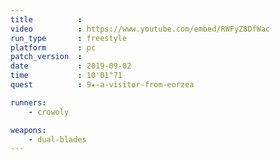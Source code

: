 ```yaml
---
title          :
video          : https://www.youtube.com/embed/RWFyZ8DfWac
run_type       : freestyle
platform       : pc
patch_version  : 
date           : 2019-09-02
time           : 10'01"71
quest          : 9★-a-visitor-from-eorzea

runners:
    - crowoly

weapons:
    - dual-blades
---
```

